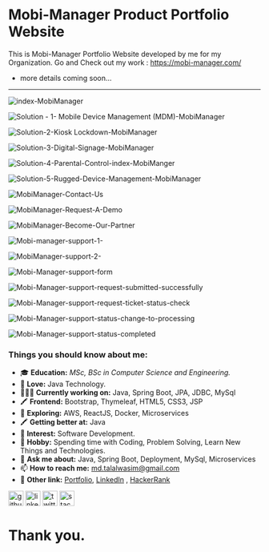 # Mobi-Manager Product Portfolio Website

This is Mobi-Manager Portfolio Website developed by me for my Organization. Go and Check out my work : https://mobi-manager.com/ 
<br>  
- more details coming soon...
<hr>  


![index-MobiManager](https://github.com/mdtalalwasim/Mobi-Manager-Product-Portfolio-Website/assets/91146041/332f198a-47ca-49c8-b27e-ef893ca36e88)



![Solution - 1- Mobile Device Management (MDM)-MobiManager](https://github.com/mdtalalwasim/Mobi-Manager-Product-Portfolio-Website/assets/91146041/59578de9-0e40-4be1-af1c-171662338fa2)



![Solution-2-Kiosk Lockdown-MobiManager](https://github.com/mdtalalwasim/Mobi-Manager-Product-Portfolio-Website/assets/91146041/235639bc-7e6d-41e0-b840-cb443446084d)

![Solution-3-Digital-Signage-MobiManager](https://github.com/mdtalalwasim/Mobi-Manager-Product-Portfolio-Website/assets/91146041/f4f3d32f-255a-40e9-9aa4-f8443531e28d)

![Solution-4-Parental-Control-index-MobiManger](https://github.com/mdtalalwasim/Mobi-Manager-Product-Portfolio-Website/assets/91146041/f51305ea-da60-43a5-8a49-617331855cc8)


![Solution-5-Rugged-Device-Management-MobiManager](https://github.com/mdtalalwasim/Mobi-Manager-Product-Portfolio-Website/assets/91146041/71fff241-25c0-491c-bd13-3e047ee7641d)


![MobiManager-Contact-Us](https://github.com/mdtalalwasim/Mobi-Manager-Product-Portfolio-Website/assets/91146041/54bb068f-3d88-4e83-9cbb-2272c405780c)


![MobiManager-Request-A-Demo](https://github.com/mdtalalwasim/Mobi-Manager-Product-Portfolio-Website/assets/91146041/03e5681d-5bcc-4a9a-957a-63c48330bfdc)


![MobiManager-Become-Our-Partner](https://github.com/mdtalalwasim/Mobi-Manager-Product-Portfolio-Website/assets/91146041/5e2696f4-2c0c-4178-9786-37d67641f16a)



![Mobi-manager-support-1-](https://github.com/mdtalalwasim/Mobi-Manager-Product-Portfolio-Website/assets/91146041/9310543e-1291-43b6-bd6c-0c299ebf40dc)

![MobiManager-support-2-](https://github.com/mdtalalwasim/Mobi-Manager-Product-Portfolio-Website/assets/91146041/5b55efee-21c2-424b-9d93-532ab2954332)



![Mobi-Manager-support-form](https://github.com/mdtalalwasim/Mobi-Manager-Product-Portfolio-Website/assets/91146041/2c82425e-d3c3-4973-b116-e7da04cd57f9)


![Mobi-Manager-support-request-submitted-successfully](https://github.com/mdtalalwasim/Mobi-Manager-Product-Portfolio-Website/assets/91146041/12e0b0a5-3024-47e1-bc79-246952a23478)


![Mobi-Manager-support-request-ticket-status-check](https://github.com/mdtalalwasim/Mobi-Manager-Product-Portfolio-Website/assets/91146041/f8511fae-8362-4098-b2c4-d8b14bd6f707)



![Mobi-Manager-support-status-change-to-processing](https://github.com/mdtalalwasim/Mobi-Manager-Product-Portfolio-Website/assets/91146041/c1446d61-e6ef-4080-b17d-23698a89ecab)



![Mobi-Manager-support-status-completed](https://github.com/mdtalalwasim/Mobi-Manager-Product-Portfolio-Website/assets/91146041/260a5225-1250-4d2f-9db3-c85c0a7d7ed4)


### Things you should know about me:
- 🎓 <b>Education:</b> <i>MSc, BSc in Computer Science and Engineering.</i>
- 💖 <b>Love:</b> Java Technology. 
- 👨🏽‍💻 <b>Currently working on:</b> Java, Spring Boot, JPA, JDBC, MySql
- 🖍 <b>Frontend:</b> Bootstrap, Thymeleaf, HTML5, CSS3, JSP
- 🤔 <b>Exploring:</b> AWS, ReactJS, Docker, Microservices
- 🖍 <b>Getting better at:</b> Java
- 👀 <b>Interest:</b> Software Development.
- 💞️ <b>Hobby:</b> Spending time with Coding, Problem Solving, Learn New Things and Technologies.
- 💬 <b>Ask me about:</b> Java, Spring Boot, Deployment, MySql, Microservices
- 📫 <b>How to reach me:</b> md.talalwasim@gmail.com
- 💬 <strong>Other link:</strong> [Portfolio](https://mdtalalwasim.github.io/), [LinkedIn](https://www.linkedin.com/in/mdtalalwasim/) , [HackerRank](https://www.hackerrank.com/mdtalalwasim)

  

[<img src='https://cdn.jsdelivr.net/npm/simple-icons@3.0.1/icons/github.svg' alt='github' height='30'>](https://github.com/mdtalalwasim)  [<img src='https://cdn.jsdelivr.net/npm/simple-icons@3.0.1/icons/linkedin.svg' alt='linkedin' height='30'>](https://www.linkedin.com/in/mdtalalwasim/)  [<img src='https://cdn.jsdelivr.net/npm/simple-icons@3.0.1/icons/twitter.svg' alt='twitter' height='30'>](https://twitter.com/mdtalalwasim)  [<img src='https://cdn.jsdelivr.net/npm/simple-icons@3.0.1/icons/stackoverflow.svg' alt='stackoverflow' height='30'>](https://stackoverflow.com/users/16860521/md-talal-wasim)  

# Thank you.

